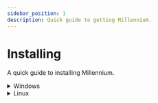 ```yaml
---
sidebar_position: 1
description: Quick guide to getting Millennium.
---
```


# Installing

A quick guide to installing Millennium.

<details>
  <summary>Windows</summary>

### Automatic

To install Millennium on windows, we use a PowerShell installer script. To run the script, open PowerShell, paste the following command, and press enter.

This installer is entirely open source and we encourage the community audit the [source code](https://github.com/SteamClientHomebrew/Millennium/blob/main/scripts/install.ps1).

**Millennium is entirely portable, and the following script doesn't change any system configuration.**

```powershell
iwr -useb "https://steambrew.app/install.ps1" | iex
```

<!-- ![Installing Millennium Preview](https://raw.githubusercontent.com/shdwmtr/steambrew/refs/heads/main/static/install.gif) -->

### Manual

Start by downloading the Millennium's Windows assets from [this repository](https://github.com/SteamClientHomebrew/Millennium/releases/latest) under the name `millennium-v0.0.0-windows-x86_64.zip`. Simply put all files into your Steam directory, which you can find by running the PowerShell command below

```powershell
(Get-ItemProperty -Path "HKLM:\SOFTWARE\WOW6432Node\Valve\Steam" -Name "InstallPath").InstallPath
```

</details>

<details>
  <summary>Linux</summary>

:::caution
We don't support Steam installed via [Flatpak](https://flatpak.org/) or [Snap](https://snapcraft.io/).
We also don't support any ARM based distributions as they require custom Steam installations.
:::

:::note
Looking to package Millennium for your favorite distribution? It should be a relatively simple process, the filesystem hierarchy is easily change-able [here](https://github.com/SteamClientHomebrew/Millennium/blob/main/src/sys/env.cc). From there you can build Millennium to use any filesystem standard!
:::

<details>
  <summary><img src="https://upload.wikimedia.org/wikipedia/commons/thumb/1/13/Arch_Linux_%22Crystal%22_icon.svg/480px-Arch_Linux_%22Crystal%22_icon.svg.png"/> Arch Linux</summary>

### Arch Linux (AUR)

We officially offer support for Millennium on the [Arch User Repository (AUR)](https://aur.archlinux.org/packages/millennium).

</details>

<details>
  <summary><img src="https://gitlab.com/uploads/-/system/project/avatar/40517887/68747470733a2f2f692e696d6775722e636f6d2f367146436c41312e706e67.png"/>NixOS</summary>

### NixOS

We officially offer nix package for millennium. Currently, it isn't available in nixpkgs, but you can use our flake.

1. Add input to your flake.

```nix
inputs.millennium.url = "git+https://github.com/SteamClientHomebrew/Millennium";
```

:::note
Don't use `github:SteamClientHomebrew/Millennium`. This does not support git submodules which are vital in the process of building Millennium.
:::

2. import overlay.

```nix
nixpkgs.overlay = [
  inputs.millennium.overlays.default
];
```

3. replace steam with millennium
   if you use steam NixOS module, set millennium as steam package

```nix
programs.steam.package = pkgs.millennium;
```

if you don't, simply replace steam with millennium in packages list.

</details>

<details>
    <summary><img src="https://cdn.pixabay.com/photo/2017/01/31/15/33/linux-2025130_1280.png"/>Other Distributions</summary>

### Automatic

**Shell (pre-built binary)**

This installer is entirely open source and we encourage the community audit the [source code](https://github.com/SteamClientHomebrew/Millennium/blob/main/scripts/install.sh).

```bash
curl -fsSL "https://raw.githubusercontent.com/SteamClientHomebrew/Millennium/main/scripts/install.sh" | sudo sh
```

### Post Installation

Run `millennium patch`, this will patch your Steam start script to bootstrap Millennium.
You can then start Steam as normal!

</details>

</details>

